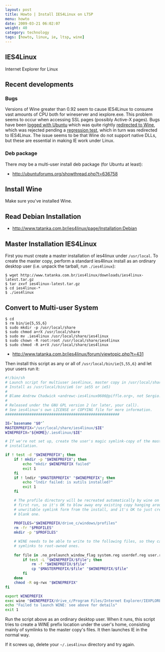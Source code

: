 ```yaml
---
layout: post
title: Howto | Install IES4Linux on LTSP
menu: howto
date: 2009-03-21 06:02:07
weight: 40
category: technology
tags: [howto, linux, ie, ltsp, wine]
---
```


## IES4Linux

Internet Explorer for Linux

## Recent developments

### Bugs

Versions of Wine greater than 0.92 seem to cause IES4Linux to consume vast amounts of CPU both for wineserver and iexplore.exe. This problem seems to occur when accessing SSL pages (possibly Active-X pages).  Bugs have been [logged with Ubuntu](https://bugs.launchpad.net/bugs/205895) which was quite rightly [redirected to Wine](http://bugs.winehq.org/show_bug.cgi?id=13687), which was rejected pending a [regression test](http://bugs.winehq.org/show_bug.cgi?id=13734), which in turn was redirected to IES4Linux.  The issue seems to be that Wine do not support native DLLs, but these are essential in making IE work under Linux.

<!--more-->

### Deb package

There *may* be a multi-user install deb package (for Ubuntu at least):

   * http://ubuntuforums.org/showthread.php?t=636758

## Install Wine

Make sure you've installed Wine.

## Read Debian Installation

   * http://www.tatanka.com.br/ies4linux/page/Installation:Debian

## Master Installation IES4Linux

First you must create a master installation of ies4linux under `/usr/local`. To create the master copy, perform a standard ies4linux install as an ordinary desktop user (i.e. unpack the tarball, run `./ies4linux`):

    $ wget http://www.tatanka.com.br/ies4linux/downloads/ies4linux-latest.tar.gz
    $ tar zxvf ies4linux-latest.tar.gz
    $ cd ies4linux-*
    $ ./ies4linux

## Convert to Multi-user System

    $ cd
    $ rm bin/ie{5,55,6}
    $ sudo mkdir -p /usr/local/share
    $ sudo chmod a+rX /usr/local/share
    $ sudo mv .ies4linux /usr/local/share/ies4linux
    $ sudo chown -R root:root /usr/local/share/ies4linux
    $ sudo chmod -R a+rX /usr/local/share/ies4linux

   * http://www.tatanka.com.br/ies4linux/forum/viewtopic.php?t=431

Then install this script as any or all of `/usr/local/bin/ie{5,55,6}` and let your users run it:

```sh
#!/bin/sh
# Launch script for multiuser ies4linux, master copy in /usr/local/share.
# Install as /usr/local/bin/ie6 (or ie55 or ie5)
#
# Blame Andrew Chadwick <andrewc-ies4linux0606@piffle.org>, not Sergio.
#
# Released under the GNU GPL version 2 (or later, your call).
# See ies4linux's own LICENSE or COPYING file for more information.
####################################################

IE=`basename "$0"`
MASTERPREFIX="/usr/local/share/ies4linux/$IE"
WINEPREFIX="${HOME}/.ies4linux/$IE"

# If we're not set up, create the user's magic symlink-copy of the master
# installation.

if ! test -d "$WINEPREFIX"; then
    if ! mkdir -p "$WINEPREFIX"; then
        echo "mkdir $WINEPREFIX failed"
        exit 1
    fi
    if ! lndir "$MASTERPREFIX" "$WINEPREFIX"; then
        echo "lndir failed: is xutils installed?"
        exit 1
    fi

    # The profile directory will be recreated automatically by wine on the
    # first run, so it's OK to blow away eny existing copy hanging around in
    # unwritable symlink form from the install, and it's OK to just create a
    # blank one.
   
    PROFILES="$WINEPREFIX/drive_c/windows/profiles"
    rm -fr "$PROFILES"
    mkdir -p "$PROFILES"

    # WINE needs to be able to write to the following files, so they can't be
    # symlinks to root-owned ones.
   
    for file in .no_prelaunch_window_flag system.reg userdef.reg user.reg; do
        if test -L "$WINEPREFIX/$file"; then
            rm -f "$WINEPREFIX/$file"
            cp "$MASTERPREFIX/$file" "$WINEPREFIX/$file"
        fi
    done
    chmod -R og-rwx "$WINEPREFIX"
fi

export WINEPREFIX
exec wine "$WINEPREFIX/drive_c/Program Files/Internet Explorer/IEXPLORE.EXE"
echo "Failed to launch WINE: see above for details"
exit 1
```

Run the script above as an ordinary desktop user. When it runs, this script tries to create a WINE prefix location under the user's home, consisting mainly of symlinks to the master copy's files. It then launches IE in the normal way.

If it screws up, delete your `~/.ies4linux` directory and try again.

